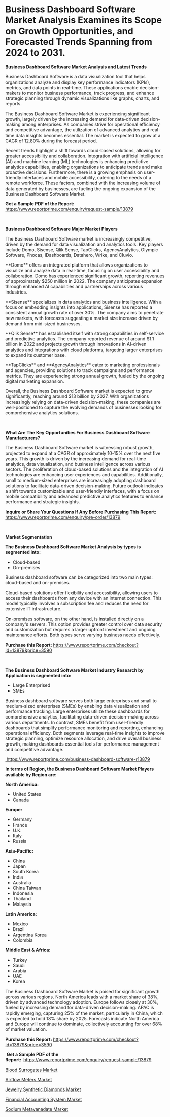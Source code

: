<p><h1>Business Dashboard Software Market Analysis Examines its Scope on Growth Opportunities, and Forecasted Trends Spanning from 2024 to 2031.</h1></p><p><strong>Business Dashboard Software Market Analysis and Latest Trends</strong></p>
<p><p>Business Dashboard Software is a data visualization tool that helps organizations analyze and display key performance indicators (KPIs), metrics, and data points in real-time. These applications enable decision-makers to monitor business performance, track progress, and enhance strategic planning through dynamic visualizations like graphs, charts, and reports. </p><p>The Business Dashboard Software Market is experiencing significant growth, largely driven by the increasing demand for data-driven decision-making among enterprises. As companies strive for operational efficiency and competitive advantage, the utilization of advanced analytics and real-time data insights becomes essential. The market is expected to grow at a CAGR of 12.80% during the forecast period. </p><p>Recent trends highlight a shift towards cloud-based solutions, allowing for greater accessibility and collaboration. Integration with artificial intelligence (AI) and machine learning (ML) technologies is enhancing predictive analytics capabilities, enabling organizations to anticipate trends and make proactive decisions. Furthermore, there is a growing emphasis on user-friendly interfaces and mobile accessibility, catering to the needs of a remote workforce. These factors, combined with the increasing volume of data generated by businesses, are fueling the ongoing expansion of the Business Dashboard Software Market.</p></p>
<p><strong>Get a Sample PDF of the Report:&nbsp;</strong> <a href="https://www.reportprime.com/enquiry/request-sample/13879">https://www.reportprime.com/enquiry/request-sample/13879</a></p>
<p>&nbsp;</p>
<p><strong>Business Dashboard Software Major Market Players</strong></p>
<p><p>The Business Dashboard Software market is increasingly competitive, driven by the demand for data visualization and analytics tools. Key players include Domo, Sisense, Qlik Sense, TapClicks, AgencyAnalytics, Olympic Software, Phocas, iDashboards, Datahero, Wrike, and Cluvio. </p><p>**Domo** offers an integrated platform that allows organizations to visualize and analyze data in real-time, focusing on user accessibility and collaboration. Domo has experienced significant growth, reporting revenues of approximately $250 million in 2022. The company anticipates expansion through enhanced AI capabilities and partnerships across various industries.</p><p>**Sisense** specializes in data analytics and business intelligence. With a focus on embedding insights into applications, Sisense has reported a consistent annual growth rate of over 30%. The company aims to penetrate new markets, with forecasts suggesting a market size increase driven by demand from mid-sized businesses.</p><p>**Qlik Sense** has established itself with strong capabilities in self-service and predictive analytics. The company reported revenue of around $1.1 billion in 2022 and projects growth through innovations in AI-driven analytics and integrations with cloud platforms, targeting larger enterprises to expand its customer base.</p><p>**TapClicks** and **AgencyAnalytics** cater to marketing professionals and agencies, providing solutions to track campaigns and performance metrics. They are experiencing strong annual growth, fueled by the ongoing digital marketing expansion.</p><p>Overall, the Business Dashboard Software market is expected to grow significantly, reaching around $13 billion by 2027. With organizations increasingly relying on data-driven decision-making, these companies are well-positioned to capture the evolving demands of businesses looking for comprehensive analytics solutions.</p></p>
<p>&nbsp;</p>
<p><strong>What Are The Key Opportunities For Business Dashboard Software Manufacturers?</strong></p>
<p><p>The Business Dashboard Software market is witnessing robust growth, projected to expand at a CAGR of approximately 10-15% over the next five years. This growth is driven by the increasing demand for real-time analytics, data visualization, and business intelligence across various sectors. The proliferation of cloud-based solutions and the integration of AI technologies are enhancing user experiences and capabilities. Additionally, small to medium-sized enterprises are increasingly adopting dashboard solutions to facilitate data-driven decision-making. Future outlook indicates a shift towards customizable and user-friendly interfaces, with a focus on mobile compatibility and advanced predictive analytics features to enhance performance and strategic insights.</p></p>
<p><strong>Inquire or Share Your Questions If Any Before Purchasing This Report:</strong> <a href="https://www.reportprime.com/enquiry/pre-order/13879">https://www.reportprime.com/enquiry/pre-order/13879</a></p>
<p>&nbsp;</p>
<p><strong>Market Segmentation</strong></p>
<p><strong>The Business Dashboard Software Market Analysis by types is segmented into:</strong></p>
<p><ul><li>Cloud-based</li><li>On-premises</li></ul></p>
<p><p>Business dashboard software can be categorized into two main types: cloud-based and on-premises. </p><p>Cloud-based solutions offer flexibility and accessibility, allowing users to access their dashboards from any device with an internet connection. This model typically involves a subscription fee and reduces the need for extensive IT infrastructure.</p><p>On-premises software, on the other hand, is installed directly on a company's servers. This option provides greater control over data security and customization but requires a larger upfront investment and ongoing maintenance efforts. Both types serve varying business needs effectively.</p></p>
<p><strong>Purchase this Report:&nbsp;</strong><a href="https://www.reportprime.com/checkout?id=13879&price=3590">https://www.reportprime.com/checkout?id=13879&price=3590</a></p>
<p>&nbsp;</p>
<p><strong>The Business Dashboard Software Market Industry Research by Application is segmented into:</strong></p>
<p><ul><li>Large Enterprised</li><li>SMEs</li></ul></p>
<p><p>Business dashboard software serves both large enterprises and small to medium-sized enterprises (SMEs) by enabling data visualization and performance tracking. Large enterprises utilize these dashboards for comprehensive analytics, facilitating data-driven decision-making across various departments. In contrast, SMEs benefit from user-friendly dashboards that simplify performance monitoring and reporting, enhancing operational efficiency. Both segments leverage real-time insights to improve strategic planning, optimize resource allocation, and drive overall business growth, making dashboards essential tools for performance management and competitive advantage.</p></p>
<p><a href="https://www.reportprime.com/business-dashboard-software-r13879">&nbsp;https://www.reportprime.com/business-dashboard-software-r13879</a></p>
<p><strong>In terms of Region, the Business Dashboard Software Market Players available by Region are:</strong></p>
<p>
    <p> <strong> North America: </strong>
        <ul>
            <li>United States</li>
            <li>Canada</li>
        </ul>
        </p> 
    <p> <strong> Europe: </strong>
        <ul>
            <li>Germany</li>
            <li>France</li>
            <li>U.K.</li>
            <li>Italy</li>
            <li>Russia</li>
        </ul>
        </p> 
    <p> <strong> Asia-Pacific: </strong>
        <ul>
            <li>China</li>
            <li>Japan</li>
            <li>South Korea</li>
            <li>India</li>
            <li>Australia</li>
            <li>China Taiwan</li>
            <li>Indonesia</li>
            <li>Thailand</li>
            <li>Malaysia</li>
        </ul>
        </p> 
    <p> <strong> Latin America: </strong>
        <ul>
            <li>Mexico</li>
            <li>Brazil</li>
            <li>Argentina Korea</li>
            <li>Colombia</li>
        </ul>
        </p> 
    <p> <strong> Middle East & Africa: </strong>
        <ul>
            <li>Turkey</li>
            <li>Saudi</li>
            <li>Arabia</li>
            <li>UAE</li>
            <li>Korea</li>
        </ul>
    </p>
    </p>
<p><p>The Business Dashboard Software Market is poised for significant growth across various regions. North America leads with a market share of 38%, driven by advanced technology adoption. Europe follows closely at 30%, fueled by increasing demand for data-driven decision-making. APAC is rapidly emerging, capturing 25% of the market, particularly in China, which is expected to hold 18% share by 2025. Forecasts indicate North America and Europe will continue to dominate, collectively accounting for over 68% of market valuation.</p></p>
<p><strong>Purchase this Report: </strong><a href="https://www.reportprime.com/checkout?id=13879&price=3590">https://www.reportprime.com/checkout?id=13879&price=3590</a></p>
<p>&nbsp;<strong>Get a Sample PDF of the Report:&nbsp;&nbsp;</strong><a href="https://www.reportprime.com/enquiry/request-sample/13879">https://www.reportprime.com/enquiry/request-sample/13879</a></p>
<p><strong></strong></p>
<p><p><a href="https://github.com/SanjidaKhan901/Market-Research-Report-List-1/blob/main/blood-surrogates-market.md">Blood Surrogates Market</a></p><p><a href="https://medium.com/@malcowens787546/this-report-on-airflow-meters-market-is-a-comprehensive-analysis-of-market-shares-strategies-882caf5de47c">Airflow Meters Market</a></p><p><a href="https://www.linkedin.com/pulse/emerging-jewelry-synthetic-diamonds-market-opportunities-analysis-c7irc?trackingId=k9913%2FzER%2FKiYdVilzvSAQ%3D%3D">Jewelry Synthetic Diamonds Market</a></p><p><a href="https://github.com/AngelaWalsh696/Market-Research-Report-List-1/blob/main/financial-accounting-system-market.md">Financial Accounting System Market</a></p><p><a href="https://issuu.com/reportprime-2/docs/sodium-metavanadate-market-size-203_db6279a559055e">Sodium Metavanadate Market</a></p></p>